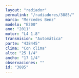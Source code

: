 ```yaml
---
layout: "radiador"
permalink: "/radiadores/3885/"
marca: "Mercedes Benz"
modelo: "E200"
ano: "2011"
motor: "L4 1.8"
transmision: "Automática"
parte: "438445"
clima: "Con clima"
alto: "25 1/4"
ancho: "17 1/4"
observaciones: ""
id: "3885"
---
```


